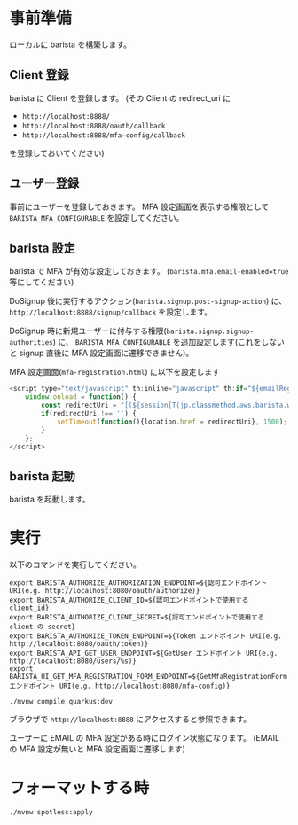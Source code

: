 # 事前準備

ローカルに barista を構築します。

## Client 登録

barista に Client を登録します。
(その Client の redirect_uri に

* `http://localhost:8888/`
* `http://localhost:8888/oauth/callback`
* `http://localhost:8888/mfa-config/callback`

を登録しておいてください)

## ユーザー登録

事前にユーザーを登録しておきます。
MFA 設定画面を表示する権限として `BARISTA_MFA_CONFIGURABLE` を設定してください。

## barista 設定

barista で MFA が有効な設定しておきます。
(`barista.mfa.email-enabled=true` 等にしてください)

DoSignup 後に実行するアクション(`barista.signup.post-signup-action`) に、
`http://localhost:8888/signup/callback`
を設定します。

DoSignup 時に新規ユーザーに付与する権限(`barista.signup.signup-authorities`) に、
`BARISTA_MFA_CONFIGURABLE`
を追加設定します(これをしないと signup 直後に MFA 設定画面に遷移できません)。

MFA 設定画面(`mfa-registration.html`) に以下を設定します

```js
<script type="text/javascript" th:inline="javascript" th:if="${emailRegistered}">
	window.onload = function() {
		const redirectUri = "[(${session[T(jp.classmethod.aws.barista.web.utils.ClientIdDetectionFilter).REDIRECT_URI] ?: ''})]";
		if(redirectUri !== '') {
			setTimeout(function(){location.href = redirectUri}, 1500);
		}
	};
</script>
```

## barista 起動

barista を起動します。

# 実行

以下のコマンドを実行してください。

```shell script
export BARISTA_AUTHORIZE_AUTHORIZATION_ENDPOINT=${認可エンドポイント URI(e.g. http://localhost:8080/oauth/authorize)}
export BARISTA_AUTHORIZE_CLIENT_ID=${認可エンドポイントで使用する client_id}
export BARISTA_AUTHORIZE_CLIENT_SECRET=${認可エンドポイントで使用する client の secret}
export BARISTA_AUTHORIZE_TOKEN_ENDPOINT=${Token エンドポイント URI(e.g. http://localhost:8080/oauth/token)}
export BARISTA_API_GET_USER_ENDPOINT=${GetUser エンドポイント URI(e.g. http://localhost:8080/users/%s)}
export BARISTA_UI_GET_MFA_REGISTRATION_FORM_ENDPOINT=${GetMfaRegistrationForm エンドポイント URI(e.g. http://localhost:8080/mfa-config)}

./mvnw compile quarkus:dev
```

ブラウザで `http://localhost:8888` にアクセスすると参照できます。

ユーザーに EMAIL の MFA 設定がある時にログイン状態になります。
(EMAIL の MFA 設定が無いと MFA 設定画面に遷移します)

# フォーマットする時

```sh
./mvnw spotless:apply
```

